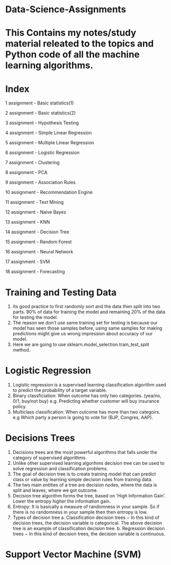 # Data-Science-Assignments


# This Contains my notes/study material releated to the topics and Python code of all the machine learning algorithms.

# Index


1 assignment - Basic statistics(1)

2 assignment - Basic statistics(2)

3 assignment - Hypothesis Testing

4 assignment - Simple Linear Regression

5 assignment - Multiple Linear Regression

6 assignment - Logistic Regression

7 assignment - Clustering

8 assignment - PCA

9 assignment - Association Rules

10 assignment - Recommendation Engine

11 assignment - Text Mining

12 assignment - Naive Bayes

13 assignment - KNN

14 assignment - Decision Tree

15 assignment - Random Forest

16 assignment - Neural Network

17 assignment - SVM

18 assignment - Forecasting

# Training and Testing Data
 1. Its good practice to first randomly sort and the data then split into two parts. 80% of data for training the model and remaining 20% of the data for     testing the model.
 2. The reason we don't use same training set for testing is because our model has seen those samples before, using same samples for making predictions might give us wrong impression about accuracy of our model.
 3. Here we are going to use sklearn.model_selection.train_test_split method.
 
 
 # Logistic Regression
 1. Logistic regression is a supervised learning classification algorithm used to predict the probability of a target variable.
 2. Binary classficiation: When outcome has only two categories. (yea/no, 0/1, buy/not buy) e.g. Predicting whether customer will buy insurance policy.
 3. Multiclass classification: When outcome has more than two categoirs. e.g Which party a person is going to vote for (BJP, Congres, AAP).
 
 # Decisions Trees 
 1. Decisions trees are the most powerful algorithms that falls under the category of supervised algorithms.
 2. Unlike other supervised learning algorihms decision tree can be used to solve regression and classification problems.
 3. The goal of decision tree is to create training model that can predict class or value by learning simple decision rules from training data.
 4. The two main entities of a tree are decision nodes, where the data is split and leaves, where we got outcome.
 5. Decision tree algorithm forms the tree, based on 'High Information Gain'. Lower the entropy higher the information gain.
 6. Entropy: It is basically a measure of randomness in your sample. So if there is no randomness in your sample then then entropy is low.
 7. Types of decision tree
  a. Classification decision trees − In this kind of decision trees, the decision variable is categorical. The above decision tree is an example of classification decision tree.
  b. Regression decision trees − In this kind of decision trees, the decision variable is continuous.
  
  
  # Support Vector Machine (SVM)
  

 
 
 

